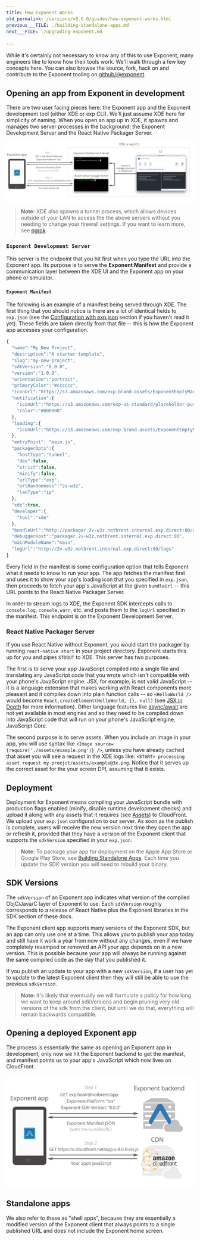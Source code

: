 ```yaml
---
title: How Exponent Works
old_permalink: /versions/v8.0.0/guides/how-exponent-works.html
previous___FILE: ./building-standalone-apps.md
next___FILE: ./upgrading-exponent.md

---
```


While it's certainly not necessary to know any of this to use Exponent, many engineers like to know how their tools work. We'll walk through a few key concepts here. You can also browse the source, fork, hack on and contribute to the Exponent tooling on [github/@exponent](http://github.com/exponent).

## Opening an app from Exponent in development


There are two user facing pieces here: the Exponent app and the Exponent development tool (either XDE or exp CLI). We'll just assume XDE here for simplicity of naming. When you open an app up in XDE, it spawns and manages two server processes in the background: the Exponent Development Server and the React Native Packager Server.

![](./fetch-app-from-xde.png)

> **Note:** XDE also spawns a tunnel process, which allows devices outside of your LAN to access the the above servers without you needing to change your firewall settings. If you want to learn more, see [ngrok](https://ngrok.com/).

### `Exponent Development Server`

This server is the endpoint that you hit first when you type the URL into the Exponent app. Its purpose is to serve the **Exponent Manifest** and provide a communication layer between the XDE UI and the Exponent app on your phone or simulator.

#### `Exponent Manifest`

The following is an example of a manifest being served through XDE. The first thing that you should notice is there are a lot of identical fields to `exp.json` (see the [Configuration with exp.json](https://docs.getexponent.com/versions/v8.0.0/configuration.html#exp) section if you haven't read it yet). These fields are taken directly from that file -- this is how the Exponent app accesses your configuration.

```javascript
{
  "name":"My New Project",
  "description":"A starter template",
  "slug":"my-new-project",
  "sdkVersion":"8.0.0",
  "version":"1.0.0",
  "orientation":"portrait",
  "primaryColor":"#cccccc",
  "iconUrl":"https://s3.amazonaws.com/exp-brand-assets/ExponentEmptyManifest_192.png",
  "notification":{
    "iconUrl":"https://s3.amazonaws.com/exp-us-standard/placeholder-push-icon.png",
    "color":"#000000"
  },
  "loading":{
    "iconUrl":"https://s3.amazonaws.com/exp-brand-assets/ExponentEmptyManifest_192.png"
  },
  "entryPoint": "main.js",
  "packagerOpts":{
    "hostType":"tunnel",
    "dev":false,
    "strict":false,
    "minify":false,
    "urlType":"exp",
    "urlRandomness":"2v-w3z",
    "lanType":"ip"
  },
  "xde":true,
  "developer":{
    "tool":"xde"
  },
  "bundleUrl":"http://packager.2v-w3z.notbrent.internal.exp.direct:80/apps/new-project-template/main.bundle?platform=ios&dev=false&strict=false&minify=false&hot=false&includeAssetFileHashes=true",
  "debuggerHost":"packager.2v-w3z.notbrent.internal.exp.direct:80",
  "mainModuleName":"main",
  "logUrl":"http://2v-w3z.notbrent.internal.exp.direct:80/logs"
}
```

Every field in the manifest is some configuration option that tells Exponent what it needs to know to run your app. The app fetches the manifest first and uses it to show your app's loading icon that you specified in `exp.json`, then proceeds to fetch your app's JavaScript at the given `bundleUrl` -- this URL points to the React Native Packager Server.

In order to stream logs to XDE, the Exponent SDK intercepts calls to `console.log`, `console.warn`, etc. and posts them to the `logUrl` specified in the manifest. This endpoint is on the Exponent Development Server.

### React Native Packager Server

If you use React Native without Exponent, you would start the packager by running `react-native start` in your project directory. Exponent starts this up for you and pipes `STDOUT` to XDE. This server has two purposes.

The first is to serve your app JavaScript compiled into a single file and translating any JavaScript code that you wrote which isn't compatible with your phone's JavaScript engine. JSX, for example, is not valid JavaScript -- it is a language extension that makes working with React components more pleasant and it compiles down into plain function calls -- so `<HelloWorld />` would become `React.createElement(HelloWorld, {}, null)` (see [JSX in Depth](https://facebook.github.io/react/docs/jsx-in-depth.html) for more information). Other language features like [async/await](https://blog.getexponent.com/react-native-meets-async-functions-3e6f81111173#.4c2517o5m) are not yet available in most engines and so they need to be compiled down into JavaScript code that will run on your phone's JavaScript engine, JavaScript Core.

The second purpose is to serve assets. When you include an image in your app, you will use syntax like `<Image source={require('./assets/example.png')} />`, unless you have already cached that asset you will see a request in the XDE logs like: `<START> processing asset request my-proejct/assets/example@3x.png`. Notice that it serves up the correct asset for the your screen DPI, assuming that it exists.

## Deployment

Deployment for Exponent means compiling your JavaScript bundle with production flags enabled (minify, disable runtime development checks) and upload it along with any assets that it requires (see [Assets](https://docs.getexponent.com/versions/v8.0.0/assets.html#all-about-assets)) to CloudFront. We upload your `exp.json` configuration to our server. As soon as the publish is complete, users will receive the new version next time they open the app or refresh it, provided that they have a version of the Exponent client that supports the `sdkVersion` specified in your `exp.json`.

> **Note:** To package your app for deployment on the Apple App Store or Google Play Store, see [Building Standalone Apps](https://docs.getexponent.com/versions/v8.0.0/building-standalone-apps.html#building-standalone-apps). Each time you update the SDK version you will need to rebuild your binary.

## SDK Versions

The `sdkVersion` of an Exponent app indicates what version of the compiled ObjC/Java/C layer of Exponent to use. Each `sdkVersion` roughly corresponds to a release of React Native plus the Exponent libraries in the SDK section of these docs.

The Exponent client app supports many versions of the Exponent SDK, but an app can only use one at a time. This allows you to publish your app today and still have it work a year from now without any changes, even if we have completely revamped or removed an API your app depends on in a new version. This is possible because your app will always be running against the same compiled code as the day that you published it.

If you publish an update to your app with a new `sdkVersion`, if a user has yet to update to the latest Exponent client then they will still be able to use the previous `sdkVersion`.

> **Note:** It's likely that eventually we will formulate a policy for how long we want to keep around sdkVersions and begin pruning very old versions of the sdk from the client, but until we do that, everything will remain backwards compatible.

## Opening a deployed Exponent app

The process is essentially the same as opening an Exponent app in development, only now we hit the Exponent backend to get the manifest, and manifest points us to your app's JavaScript which now lives on CloudFront.

![](./fetch-app-production.png)

## Standalone apps

We also refer to these as "shell apps", because they are essentially a modified version of the Exponent client that always points to a single published URL and does not include the Exponent home screen.
